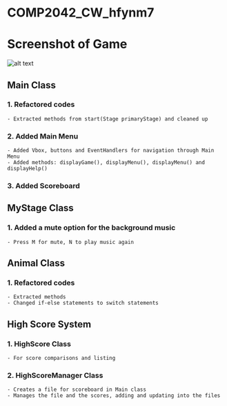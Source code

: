 # COMP2042_CW_hfynm7

# Screenshot of Game
![alt text](https://raw.githubusercontent.com/hirish99/Frogger-Arcade-Game/master/arcade.png)

## Main Class
### 1. Refactored codes
	- Extracted methods from start(Stage primaryStage) and cleaned up
	
### 2. Added Main Menu
	- Added Vbox, buttons and EventHandlers for navigation through Main Menu
	- Added methods: displayGame(), displayMenu(), displayMenu() and displayHelp()
	
### 3. Added Scoreboard
	
## MyStage Class

### 1. Added a mute option for the background music
	- Press M for mute, N to play music again

## Animal Class

### 1. Refactored codes
	- Extracted methods
	- Changed if-else statements to switch statements

## High Score System

### 1. HighScore Class
	- For score comparisons and listing
	
### 2. HighScoreManager Class
	- Creates a file for scoreboard in Main class
	- Manages the file and the scores, adding and updating into the files
	
